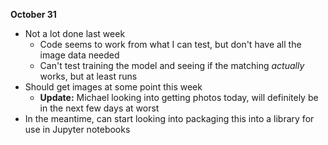 **October 31**
- Not a lot done last week
	- Code seems to work from what I can test, but don't have all the image data needed
	- Can't test training the model and seeing if the matching *actually* works, but at least runs
- Should get images at some point this week
	- **Update:** Michael looking into getting photos today, will definitely be in the next few days at worst
- In the meantime, can start looking into packaging this into a library for use in Jupyter notebooks